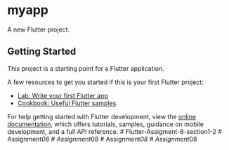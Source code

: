 # myapp

A new Flutter project.

## Getting Started

This project is a starting point for a Flutter application.

A few resources to get you started if this is your first Flutter project:

- [Lab: Write your first Flutter app](https://docs.flutter.dev/get-started/codelab)
- [Cookbook: Useful Flutter samples](https://docs.flutter.dev/cookbook)

For help getting started with Flutter development, view the
[online documentation](https://docs.flutter.dev/), which offers tutorials,
samples, guidance on mobile development, and a full API reference.
#   F l u t t e r - A s s i g m e n t - 8 - s e c t i o n 1 - 2  
 #   A s s i g n m e n t _ 0 8  
 #   A s s i g n m e n t _ 0 8  
 #   A s s i g n m e n t _ 0 8  
 #   A s s i g n m e n t _ 0 8  
 